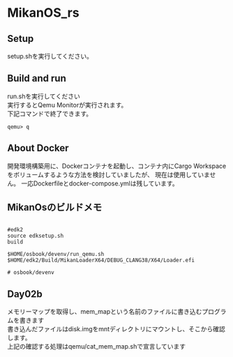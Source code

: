# MikanOS_rs

## Setup

setup.shを実行してください。

## Build and run

run.shを実行してください  
実行するとQemu Monitorが実行されます。  
下記コマンドで終了できます。

```qemu
qemu> q
```

## About Docker

開発環境構築用に、Dockerコンテナを起動し、コンテナ内にCargo Workspaceをボリュームするような方法を検討していましたが、
現在は使用していません。
一応Dockerfileとdocker-compose.ymlは残しています。

## MikanOsのビルドメモ

```shell

#edk2
source edksetup.sh
build

$HOME/osbook/devenv/run_qemu.sh $HOME/edk2/Build/MikanLoaderX64/DEBUG_CLANG38/X64/Loader.efi

# osbook/devenv

```

## Day02b

メモリーマップを取得し、mem_mapという名前のファイルに書き込むプログラムを書きます  
書き込んだファイルはdisk.imgをmntディレクトリにマウントし、そこから確認します。  
上記の確認する処理はqemu/cat_mem_map.shで宣言しています




